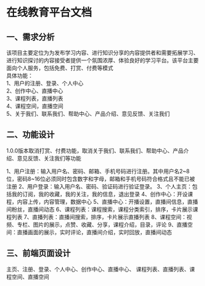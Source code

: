 # 在线教育平台文档

## 一、需求分析

该项目主要定位为为发布学习内容、进行知识分享的内容提供者和需要拓展学习、进行知识探讨的内容接受者提供一个氛围浓厚、体验良好的学习平台。该平台主要面向个人服务，包括免费、打赏、付费等模式  
具体功能：  
1、用户的注册、登录、个人中心  
2、创作中心、直播中心  
3、课程列表，直播列表  
4、课程空间，直播空间  
5、关于我们、联系我们、帮助中心、产品介绍、意见反馈、关注我们  



## 二、功能设计

1.0.0版本取消打赏、付费功能，取消关于我们、联系我们、帮助中心、产品介绍、意见反馈、关注我们等功能 

1、用户注册：输入用户名、密码、邮箱、手机号码进行注册。其中用户名2~8位，密码8~16位必须同时包含数字和字母，邮箱和手机号码符合格式且不能已被注册 
2、用户登录：输入用户名、密码、验证码进行验证登录。 
3、个人主页：包括我的订阅，我的收藏，我的关注，我的信息，退出登录 
4、创作中心：开设课程，内容上传，内容管理，数据中心 
5、直播中心：开播设置，直播间信息，直播间粉丝，直播间动态 
6、课程列表：课程搜索，课程分类索引，排序，卡片展示课程列表 
7、直播列表：直播间搜索，排序，卡片展示直播列表 
8、课程空间：视频、专栏、图片的展示，点赞、收藏、分享，课程介绍，目录，评论 
9、直播空间：直播画面的展示，实时评论，直播间介绍，实时回放，直播间动态 

## 三、前端页面设计

主页、注册、登录、个人中心、创作中心、直播中心、 课程列表、直播列表、课程空间、直播空间 




